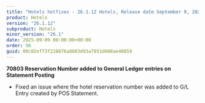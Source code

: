 ```yaml
---
title: "Hotels hotfixes - 26.1.12 Hotels, Release date September 9, 2025 - Hotfixes"
product: Hotels
version: "26.1.12"
subproduct: Hotels
minor_version: "26.1"
date: 2025-09-09 00:00:00+00:00
order: 56
guid: 00c02ef73f228876a8883d93a7851d608ae40859
---
```


<strong>70803 Reservation Number added to General Ledger entries on Statement Posting</strong><ul><li>Fixed an issue where the hotel reservation number was added to G/L Entry created by POS Statement.</li></ul>
